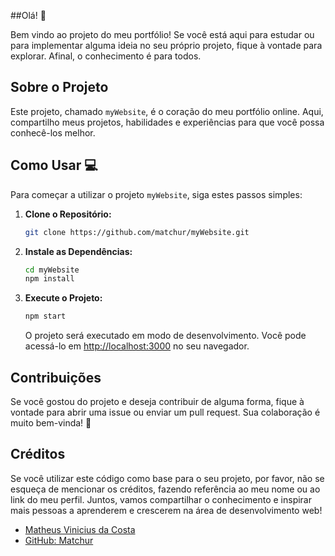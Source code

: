 ##Olá! 👋

Bem vindo ao projeto do meu portfólio! Se você está aqui para estudar ou para implementar alguma ideia no seu próprio projeto, fique à vontade para explorar. Afinal, o conhecimento é para todos.

## Sobre o Projeto

Este projeto, chamado `myWebsite`, é o coração do meu portfólio online. Aqui, compartilho meus projetos, habilidades e experiências para que você possa conhecê-los melhor.

## Como Usar 💻

Para começar a utilizar o projeto `myWebsite`, siga estes passos simples:

1. **Clone o Repositório:** 
   ```bash
   git clone https://github.com/matchur/myWebsite.git
   ```
   
2. **Instale as Dependências:**
   ```bash
   cd myWebsite
   npm install
   ```

3. **Execute o Projeto:**
   ```bash
   npm start
   ```

   O projeto será executado em modo de desenvolvimento. Você pode acessá-lo em [http://localhost:3000](http://localhost:3000) no seu navegador.

## Contribuições

Se você gostou do projeto e deseja contribuir de alguma forma, fique à vontade para abrir uma issue ou enviar um pull request. Sua colaboração é muito bem-vinda! 🚀

## Créditos

Se você utilizar este código como base para o seu projeto, por favor, não se esqueça de mencionar os créditos, fazendo referência ao meu nome ou ao link do meu perfil. Juntos, vamos compartilhar o conhecimento e inspirar mais pessoas a aprenderem e crescerem na área de desenvolvimento web!


- [Matheus Vinicius da Costa](https://www.instagram.com/m4tchur/)
- [GitHub: Matchur](https://github.com/matchur)